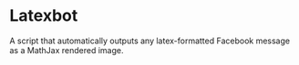 # Latexbot

A script that automatically outputs any latex-formatted Facebook message as a MathJax rendered image.